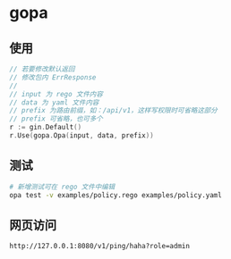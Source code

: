 # gopa

## 使用

```go
// 若要修改默认返回
// 修改包内 ErrResponse
//
// input 为 rego 文件内容
// data 为 yaml 文件内容
// prefix 为路由前缀，如：/api/v1，这样写权限时可省略这部分
// prefix 可省略，也可多个
r := gin.Default()
r.Use(gopa.Opa(input, data, prefix))
```

## 测试

```bash
# 新增测试可在 rego 文件中编辑
opa test -v examples/policy.rego examples/policy.yaml
```

## 网页访问

```bash
http://127.0.0.1:8080/v1/ping/haha?role=admin
```
